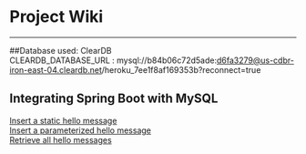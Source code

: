# Project Wiki
---
##Database used: ClearDB  
CLEARDB_DATABASE_URL : mysql://b84b06c72d5ade:d6fa3279@us-cdbr-iron-east-04.cleardb.net/heroku_7ee1f8af169353b?reconnect=true  


## Integrating Spring Boot with MySQL
[Insert a static hello message](https://cs5200-summer2018-smatta.herokuapp.com/api/hello/insert)  
[Insert a parameterized hello message](https://cs5200-summer2018-smatta.herokuapp.com/api/hello/insert/It%20works%20perfectly)  
[Retrieve all hello messages](https://cs5200-summer2018-smatta.herokuapp.com/api/hello/select/all)  

